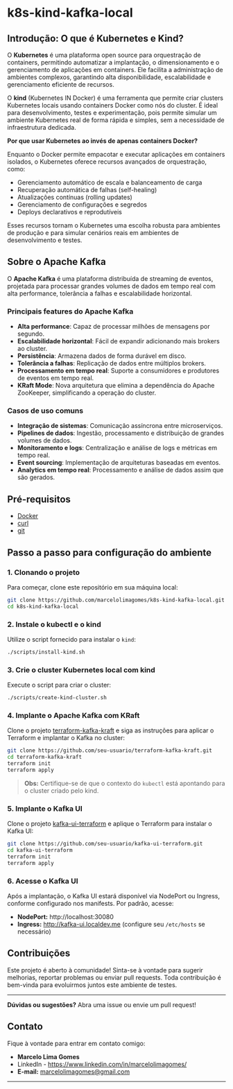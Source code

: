 # k8s-kind-kafka-local

## Introdução: O que é Kubernetes e Kind?

O **Kubernetes** é uma plataforma open source para orquestração de containers, permitindo automatizar a implantação, o dimensionamento e o gerenciamento de aplicações em containers. Ele facilita a administração de ambientes complexos, garantindo alta disponibilidade, escalabilidade e gerenciamento eficiente de recursos.

O **kind** (Kubernetes IN Docker) é uma ferramenta que permite criar clusters Kubernetes locais usando containers Docker como nós do cluster. É ideal para desenvolvimento, testes e experimentação, pois permite simular um ambiente Kubernetes real de forma rápida e simples, sem a necessidade de infraestrutura dedicada.

**Por que usar Kubernetes ao invés de apenas containers Docker?**

Enquanto o Docker permite empacotar e executar aplicações em containers isolados, o Kubernetes oferece recursos avançados de orquestração, como:

- Gerenciamento automático de escala e balanceamento de carga
- Recuperação automática de falhas (self-healing)
- Atualizações contínuas (rolling updates)
- Gerenciamento de configurações e segredos
- Deploys declarativos e reprodutíveis

Esses recursos tornam o Kubernetes uma escolha robusta para ambientes de produção e para simular cenários reais em ambientes de desenvolvimento e testes.

## Sobre o Apache Kafka

O **Apache Kafka** é uma plataforma distribuída de streaming de eventos, projetada para processar grandes volumes de dados em tempo real com alta performance, tolerância a falhas e escalabilidade horizontal.

### Principais features do Apache Kafka

- **Alta performance**: Capaz de processar milhões de mensagens por segundo.
- **Escalabilidade horizontal**: Fácil de expandir adicionando mais brokers ao cluster.
- **Persistência**: Armazena dados de forma durável em disco.
- **Tolerância a falhas**: Replicação de dados entre múltiplos brokers.
- **Processamento em tempo real**: Suporte a consumidores e produtores de eventos em tempo real.
- **KRaft Mode**: Nova arquitetura que elimina a dependência do Apache ZooKeeper, simplificando a operação do cluster.

### Casos de uso comuns

- **Integração de sistemas**: Comunicação assíncrona entre microserviços.
- **Pipelines de dados**: Ingestão, processamento e distribuição de grandes volumes de dados.
- **Monitoramento e logs**: Centralização e análise de logs e métricas em tempo real.
- **Event sourcing**: Implementação de arquiteturas baseadas em eventos.
- **Analytics em tempo real**: Processamento e análise de dados assim que são gerados.

## Pré-requisitos

- [Docker](https://www.docker.com/)
- [curl](https://curl.se/)
- [git](https://git-scm.com/)

## Passo a passo para configuração do ambiente

### 1. Clonando o projeto

Para começar, clone este repositório em sua máquina local:

```sh
git clone https://github.com/marcelolimagomes/k8s-kind-kafka-local.git
cd k8s-kind-kafka-local
```

### 2. Instale o kubectl e o kind

Utilize o script fornecido para instalar o `kind`:

```sh
./scripts/install-kind.sh
```

### 3. Crie o cluster Kubernetes local com kind

Execute o script para criar o cluster:

```sh
./scripts/create-kind-cluster.sh
```

### 4. Implante o Apache Kafka com KRaft

Clone o projeto [terraform-kafka-kraft](https://github.com/seu-usuario/terraform-kafka-kraft) e siga as instruções para aplicar o Terraform e implantar o Kafka no cluster:

```sh
git clone https://github.com/seu-usuario/terraform-kafka-kraft.git
cd terraform-kafka-kraft
terraform init
terraform apply
```

> **Obs:** Certifique-se de que o contexto do `kubectl` está apontando para o cluster criado pelo kind.

### 5. Implante o Kafka UI

Clone o projeto [kafka-ui-terraform](https://github.com/seu-usuario/kafka-ui-terraform) e aplique o Terraform para instalar o Kafka UI:

```sh
git clone https://github.com/seu-usuario/kafka-ui-terraform.git
cd kafka-ui-terraform
terraform init
terraform apply
```

### 6. Acesse o Kafka UI

Após a implantação, o Kafka UI estará disponível via NodePort ou Ingress, conforme configurado nos manifests. Por padrão, acesse:

- **NodePort:** http://localhost:30080
- **Ingress:** http://kafka-ui.localdev.me (configure seu `/etc/hosts` se necessário)

## Contribuições

Este projeto é aberto à comunidade! Sinta-se à vontade para sugerir melhorias, reportar problemas ou enviar pull requests. Toda contribuição é bem-vinda para evoluirmos juntos este ambiente de testes.

---

**Dúvidas ou sugestões?** Abra uma issue ou envie um pull request!

## Contato

Fique à vontade para entrar em contato comigo:

- **Marcelo Lima Gomes**
- LinkedIn - https://www.linkedin.com/in/marcelolimagomes/
- **E-mail:** marcelolimagomes@gmail.com

---
